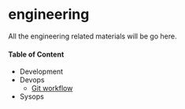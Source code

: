 engineering
===========================

All the engineering related materials will be go here.


#### Table of Content

- Development
- Devops
  - [Git workflow](https://github.com/team-avesta/wiki/blob/master/engineering/devops/git/GitWorkflow.md)
- Sysops
